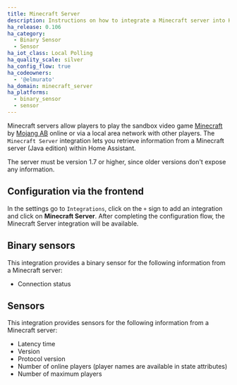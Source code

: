 ```yaml
---
title: Minecraft Server
description: Instructions on how to integrate a Minecraft server into Home Assistant.
ha_release: 0.106
ha_category:
  - Binary Sensor
  - Sensor
ha_iot_class: Local Polling
ha_quality_scale: silver
ha_config_flow: true
ha_codeowners:
  - '@elmurato'
ha_domain: minecraft_server
ha_platforms:
  - binary_sensor
  - sensor
---
```


Minecraft servers allow players to play the sandbox video game [Minecraft](https://www.minecraft.net/en-us) by [Mojang AB](https://www.mojang.com) online or via a local area network with other players. The `Minecraft Server` integration lets you retrieve information from a Minecraft server (Java edition) within Home Assistant.

<div class='note'>
The server must be version 1.7 or higher, since older versions don't expose any information.
</div>

## Configuration via the frontend

In the settings go to `Integrations`, click on the `+` sign to add an integration and click on **Minecraft Server**.
After completing the configuration flow, the Minecraft Server integration will be available.

## Binary sensors

This integration provides a binary sensor for the following information from a Minecraft server:

- Connection status

## Sensors

This integration provides sensors for the following information from a Minecraft server:

- Latency time
- Version
- Protocol version
- Number of online players (player names are available in state attributes)
- Number of maximum players
